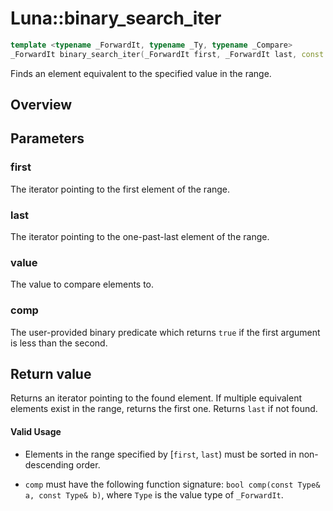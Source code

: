 # Luna::binary_search_iter

```c++
template <typename _ForwardIt, typename _Ty, typename _Compare>
_ForwardIt binary_search_iter(_ForwardIt first, _ForwardIt last, const _Ty &value, _Compare comp)
```

Finds an element equivalent to the specified value in the range. 

## Overview


## Parameters
### first
The iterator pointing to the first element of the range. 

### last
The iterator pointing to the one-past-last element of the range. 

### value
The value to compare elements to. 

### comp
The user-provided binary predicate which returns `​true` if the first argument is less than the second. 

## Return value
Returns an iterator pointing to the found element. If multiple equivalent elements exist in the range, returns the first one. Returns `last` if not found. 

#### Valid Usage
* Elements in the range specified by [`first`, `last`) must be sorted in non-descending order.

* `comp` must have the following function signature: `bool comp(const Type& a, const Type& b)`, where `Type` is the value type of `_ForwardIt`. 

